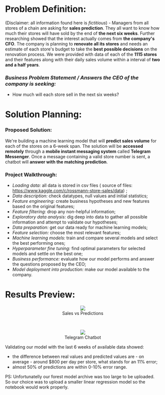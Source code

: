 # **Problem Definition:**

(Disclaimer: all information found here is _fictitious_) - Managers from all stores of a chain are asking for **sales prediction**. They all want to know how much their stores will have sold by the end of **the next six weeks**. Further researching showed that the interest actually comes from **the company's CFO**. The company is planning to **renovate all its stores** and needs an estimate of each store's budget to take the **best possible decisions** on the renovation process. We were provided with data of each of the **1115 stores** and their features along with their daily sales volume within a interval of **two and a half years**.

### **_Business Problem Statement / Answers the CEO of the company is seeking:_**
- How much will each store sell in the next six weeks?

# **Solution Planning:**

### **Proposed Solution:** 
We're building a machine learning model that will **predict sales volume** for each of the stores on a 6-week span. The solution will be **accessed remotely** through a **mobile instant messaging system** called **Telegram Messenger**. Once a message containing a valid store number is sent, a chatbot will **answer with the matching prediction**.

### **Project Walkthrough:**
- _Loading data:_ all data is stored in csv files ( source of files: https://www.kaggle.com/c/rossmann-store-sales/data) ;
- _Data description:_ check datatypes, null values and initial statistics;
- _Feature engineering:_ create business hypotheses and new features based on the original features;
- _Feature filtering:_ drop any non-helpful information;
- _Exploratory data analysis:_ dig deep into data to gather all possible information and attempt to validate our hypotheses;
- _Data preparation:_ get our data ready for machine learning models;
- _Feature selection:_ choose the most relevant features;
- _Machine learning models:_ train and compare several models and select the best performing ones;
- _Hyperparameter fine tuning:_ find optimal parameters for selected models and settle on the best one;
- _Business performance:_ evaluate how our model performs and answer the questions proposed by the CEO;
- _Model deployment into production:_ make our model available to the company.

# **Results Preview:**
<p align="center">
<img src="https://user-images.githubusercontent.com/76906524/132606612-2836ee9f-b6bf-44de-ace9-aa9e29b3b9c4.png">
<br>
Sales vs Predictions
</p>

<br>

<p align="center">
<img src="https://user-images.githubusercontent.com/76906524/132606354-728c41a7-8a5e-4bf6-9115-39afc3b23289.gif">
<br>
Telegram Chatbot
</p>


Validating our model with the last 6 weeks of available data showed:
- the difference between real values and predicted values are - on average - around $800 per day per store, what stands for an 11% error;
- almost 50% of predictions are within 0-10% error range.


PS: Unfortunatelly our forest model archive was too large to be uploaded. So our choice was to upload a smaller linear regression model so the notebook would work properly.
